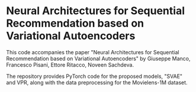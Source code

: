 # Neural Architectures for Sequential Recommendation based on Variational Autoencoders

This code accompanies the paper "Neural Architectures for Sequential Recommendation based on Variational Autoencoders" by Giuseppe Manco, Francesco Pisani, Ettore Ritacco, Noveen Sachdeva.

The repository provides PyTorch code for the proposed models, "SVAE" and VPR, along with the data preprocessing for the Movielens-1M dataset.
